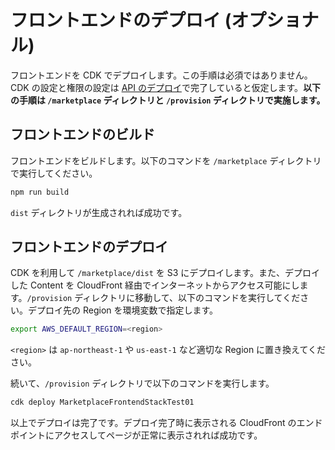 # フロントエンドのデプロイ (オプショナル)

フロントエンドを CDK でデプロイします。この手順は必須ではありません。CDK の設定と権限の設定は [API のデプロイ](/docs/ja/DOCS_03_DEPLOY_API.md)で完了していると仮定します。**以下の手順は `/marketplace` ディレクトリと `/provision` ディレクトリで実施します。**

## フロントエンドのビルド

フロントエンドをビルドします。以下のコマンドを `/marketplace` ディレクトリで実行してください。

```bash
npm run build
```

`dist` ディレクトリが生成されれば成功です。

## フロントエンドのデプロイ

CDK を利用して `/marketplace/dist` を S3 にデプロイします。また、デプロイした Content を CloudFront 経由でインターネットからアクセス可能にします。`/provision` ディレクトリに移動して、以下のコマンドを実行してください。デプロイ先の Region を環境変数で指定します。

```bash
export AWS_DEFAULT_REGION=<region>
```

`<region>` は `ap-northeast-1` や `us-east-1` など適切な Region に置き換えてください。

続いて、`/provision` ディレクトリで以下のコマンドを実行します。

```bash
cdk deploy MarketplaceFrontendStackTest01
```

以上でデプロイは完了です。デプロイ完了時に表示される CloudFront のエンドポイントにアクセスしてページが正常に表示されれば成功です。

